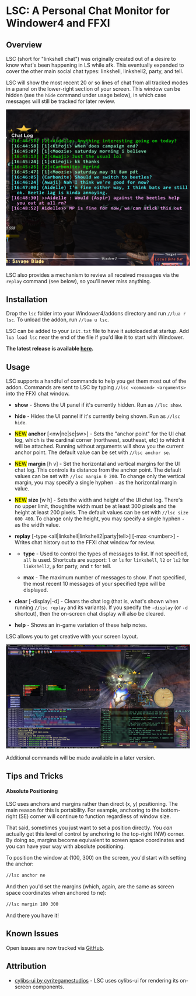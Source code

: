 # LSC: A Personal Chat Monitor for Windower4 and FFXI

## Overview

LSC (short for "linkshell chat") was originally created out of a desire to know what's been happening in LS while afk. This eventually expanded to cover the other main social chat types: linkshell, linkshell2, party, and tell.

LSC will show the most recent 20 or so lines of chat from all tracked modes in a panel on the lower-right section of your screen. This window can be hidden (see the `hide` command under usage below), in which case messages will still be tracked for later review.

<img title="" src="./content/sample.png" alt="Sample" width="507" data-align="center">

LSC also provides a mechanism to review all received messages via the `replay` command (see below), so you'll never miss anything.

## Installation

Drop the `lsc` folder into your Windower4/addons directory and run `//lua r lsc`. To unload the addon, run `//lua u lsc`.

LSC can be added to your `init.txt` file to have it autoloaded at startup. Add `lua load lsc` near the end of the file if you'd like it to start with Windower.

**The latest release is available [here](https://github.com/Kaiconure/lsc/releases/).**

## Usage

LSC supports a handful of commands to help you get them most out of the addon.  Commands are sent to LSC by typing `//lsc <command> <arguments>` into the FFXI chat window.

- **show** - Shows the UI panel if it's currently hidden. Run as `//lsc show`.

- **hide** - Hides the UI pannel if it's currently being shown. Run as `//lsc hide`.

- <mark>NEW</mark> **anchor** [<nw|ne|se|sw>] - Sets the "anchor point" for the UI chat log, which is the cardinal corner (northwest, southeast, etc) to which it will be attached. Running without arguments will show you the current anchor point. The default value can be set with `//lsc anchor se`.

- <mark>NEW</mark> **margin** [h v] - Set the horizontal and vertical margins for the UI chat log. This controls its distance from the anchor point. The default values can be set with `//lsc margin 0 200`. To change only the vertical margin, you may specify a single hyphen `-` as the horizontal margin value.

- <mark>NEW</mark> **size** [w h] - Sets the width and height of the UI chat log. There's no upper limit, thoughthe width must be at least 300 pixels and the height at least 200 pixels. The default values can be set with `//lsc size 600 400`. To change only the height, you may specify a single hyphen `-` as the width value.

- **replay** [-type <all|linkshell|linkshell2|party|tell>] [-max &lt;number&gt;] - Writes chat history out to the FFXI chat window for review.

- - **type** - Used to control the types of messages to list. If not specified, `all` is used. Shortcuts are support: `l` or `ls` for `linkshell`, `l2` or `ls2` for `linkshell2`, `p` for party, and `t` for tell.
  
  - **max** - The maximum number of messages to show. If not specified, the most recent 10 messages of your specified type will be displayed.

- **clear** [-display|-d] - Clears the chat log (that is, what's shown when running `//lsc replay` and its variants). If you specify the `-display` (or `-d` shortcut), then the on-screen chat display will also be cleared.

- **help** - Shows an in-game variation of these help notes.

LSC allows you to get creative with your screen layout.

<img title="" src="./content/layout_sample.jpg" alt="Layout Sample" width="800" data-align="center">


Additional commands will be made available in a later version.

## Tips and Tricks

#### Absolute Positioning

LSC uses anchors and margins rather than direct (x, y) positioning. The main reason for this is portability. For example, anchoring to the bottom-right (SE) corner will continue to function regardless of window size.

That said, sometimes you just want to set a position directly. You *can* actually get this level of control by anchoring to the top-right (NW) corner. By doing so, margins become equivalent to screen space coordinates and you can have your way with absolute positioning.

To position the window at (100, 300) on the screen, you'd start with setting the anchor:

```bash
//lsc anchor ne
```

And then you'd set the margins (which, again, are the same as screen space coordinates when anchored to ne):

```bash
//lsc margin 100 300
```

And there you have it!

## Known Issues

Open issues are now tracked via [GitHub](https://github.com/Kaiconure/lsc/issues).


## Attribution

- [cylibs-ui by cyritegamestudios](https://github.com/cyritegamestudios/cylibs-ui) - LSC uses cylibs-ui for rendering its on-screen components.
